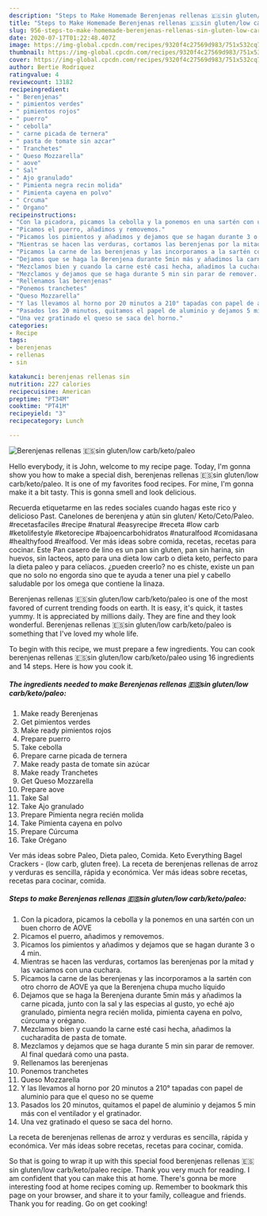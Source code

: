 ```yaml
---
description: "Steps to Make Homemade Berenjenas rellenas 🇪🇸sin gluten/low carb/keto/paleo"
title: "Steps to Make Homemade Berenjenas rellenas 🇪🇸sin gluten/low carb/keto/paleo"
slug: 956-steps-to-make-homemade-berenjenas-rellenas-sin-gluten-low-carb-keto-paleo
date: 2020-07-17T01:22:48.407Z
image: https://img-global.cpcdn.com/recipes/9320f4c27569d983/751x532cq70/berenjenas-rellenas-🇪🇸sin-glutenlow-carbketopaleo-foto-principal.jpg
thumbnail: https://img-global.cpcdn.com/recipes/9320f4c27569d983/751x532cq70/berenjenas-rellenas-🇪🇸sin-glutenlow-carbketopaleo-foto-principal.jpg
cover: https://img-global.cpcdn.com/recipes/9320f4c27569d983/751x532cq70/berenjenas-rellenas-🇪🇸sin-glutenlow-carbketopaleo-foto-principal.jpg
author: Bertie Rodriquez
ratingvalue: 4
reviewcount: 13182
recipeingredient:
- " Berenjenas"
- " pimientos verdes"
- " pimientos rojos"
- " puerro"
- " cebolla"
- " carne picada de ternera"
- " pasta de tomate sin azcar"
- " Tranchetes"
- " Queso Mozzarella"
- " aove"
- " Sal"
- " Ajo granulado"
- " Pimienta negra recin molida"
- " Pimienta cayena en polvo"
- " Crcuma"
- " Organo"
recipeinstructions:
- "Con la picadora, picamos la cebolla y la ponemos en una sartén con un buen chorro de AOVE"
- "Picamos el puerro, añadimos y removemos."
- "Picamos los pimientos y añadimos y dejamos que se hagan durante 3 o 4 min."
- "Mientras se hacen las verduras, cortamos las berenjenas por la mitad y las vaciamos con una cuchara."
- "Picamos la carne de las berenjenas y las incorporamos a la sartén con otro chorro de AOVE ya que la Berenjena chupa mucho líquido"
- "Dejamos que se haga la Berenjena durante 5min más y añadimos la carne picada, junto con la sal y las especias al gusto, yo eché ajo granulado, pimienta negra recién molida, pimienta cayena en polvo, cúrcuma y orégano."
- "Mezclamos bien y cuando la carne esté casi hecha, añadimos la cucharadita de pasta de tomate."
- "Mezclamos y dejamos que se haga durante 5 min sin parar de remover. Al final quedará como una pasta."
- "Rellenamos las berenjenas"
- "Ponemos tranchetes"
- "Queso Mozzarella"
- "Y las llevamos al horno por 20 minutos a 210° tapadas con papel de aluminio para que el queso no se queme"
- "Pasados los 20 minutos, quitamos el papel de aluminio y dejamos 5 min más con el ventilador y el gratinador."
- "Una vez gratinado el queso se saca del horno."
categories:
- Recipe
tags:
- berenjenas
- rellenas
- sin

katakunci: berenjenas rellenas sin 
nutrition: 227 calories
recipecuisine: American
preptime: "PT34M"
cooktime: "PT41M"
recipeyield: "3"
recipecategory: Lunch

---
```



![Berenjenas rellenas 🇪🇸sin gluten/low carb/keto/paleo](https://img-global.cpcdn.com/recipes/9320f4c27569d983/751x532cq70/berenjenas-rellenas-🇪🇸sin-glutenlow-carbketopaleo-foto-principal.jpg)

Hello everybody, it is John, welcome to my recipe page. Today, I'm gonna show you how to make a special dish, berenjenas rellenas 🇪🇸sin gluten/low carb/keto/paleo. It is one of my favorites food recipes. For mine, I'm gonna make it a bit tasty. This is gonna smell and look delicious.

Recuerda etiquetarme en las redes sociales cuando hagas este rico y delicioso Past. Canelones de berenjena y atún sin gluten/ Keto/Ceto/Paleo. #recetasfaciles #recipe #natural #easyrecipe #receta #low carb #ketolifestyle #ketorecipe #bajoencarbohidratos #naturalfood #comidasana #healthyfood #realfood. Ver más ideas sobre comida, recetas, recetas para cocinar. Este Pan casero de lino es un pan sin gluten, pan sin harina, sin huevos, sin lacteos, apto para una dieta low carb o dieta keto, perfecto para la dieta paleo y para celíacos. ¿pueden creerlo? no es chiste, existe un pan que no solo no engorda sino que te ayuda a tener una piel y cabello saludable por los omega que contiene la linaza.

Berenjenas rellenas 🇪🇸sin gluten/low carb/keto/paleo is one of the most favored of current trending foods on earth. It is easy, it's quick, it tastes yummy. It is appreciated by millions daily. They are fine and they look wonderful. Berenjenas rellenas 🇪🇸sin gluten/low carb/keto/paleo is something that I've loved my whole life.


To begin with this recipe, we must prepare a few ingredients. You can cook berenjenas rellenas 🇪🇸sin gluten/low carb/keto/paleo using 16 ingredients and 14 steps. Here is how you cook it.

<!--inarticleads1-->

##### The ingredients needed to make Berenjenas rellenas 🇪🇸sin gluten/low carb/keto/paleo:

1. Make ready  Berenjenas
1. Get  pimientos verdes
1. Make ready  pimientos rojos
1. Prepare  puerro
1. Take  cebolla
1. Prepare  carne picada de ternera
1. Make ready  pasta de tomate sin azúcar
1. Make ready  Tranchetes
1. Get  Queso Mozzarella
1. Prepare  aove
1. Take  Sal
1. Take  Ajo granulado
1. Prepare  Pimienta negra recién molida
1. Take  Pimienta cayena en polvo
1. Prepare  Cúrcuma
1. Take  Orégano


Ver más ideas sobre Paleo, Dieta paleo, Comida. Keto Everything Bagel Crackers - (low carb, gluten free). La receta de berenjenas rellenas de arroz y verduras es sencilla, rápida y económica. Ver más ideas sobre recetas, recetas para cocinar, comida. 

<!--inarticleads2-->

##### Steps to make Berenjenas rellenas 🇪🇸sin gluten/low carb/keto/paleo:

1. Con la picadora, picamos la cebolla y la ponemos en una sartén con un buen chorro de AOVE
1. Picamos el puerro, añadimos y removemos.
1. Picamos los pimientos y añadimos y dejamos que se hagan durante 3 o 4 min.
1. Mientras se hacen las verduras, cortamos las berenjenas por la mitad y las vaciamos con una cuchara.
1. Picamos la carne de las berenjenas y las incorporamos a la sartén con otro chorro de AOVE ya que la Berenjena chupa mucho líquido
1. Dejamos que se haga la Berenjena durante 5min más y añadimos la carne picada, junto con la sal y las especias al gusto, yo eché ajo granulado, pimienta negra recién molida, pimienta cayena en polvo, cúrcuma y orégano.
1. Mezclamos bien y cuando la carne esté casi hecha, añadimos la cucharadita de pasta de tomate.
1. Mezclamos y dejamos que se haga durante 5 min sin parar de remover. Al final quedará como una pasta.
1. Rellenamos las berenjenas
1. Ponemos tranchetes
1. Queso Mozzarella
1. Y las llevamos al horno por 20 minutos a 210° tapadas con papel de aluminio para que el queso no se queme
1. Pasados los 20 minutos, quitamos el papel de aluminio y dejamos 5 min más con el ventilador y el gratinador.
1. Una vez gratinado el queso se saca del horno.


La receta de berenjenas rellenas de arroz y verduras es sencilla, rápida y económica. Ver más ideas sobre recetas, recetas para cocinar, comida. 

So that is going to wrap it up with this special food berenjenas rellenas 🇪🇸sin gluten/low carb/keto/paleo recipe. Thank you very much for reading. I am confident that you can make this at home. There's gonna be more interesting food at home recipes coming up. Remember to bookmark this page on your browser, and share it to your family, colleague and friends. Thank you for reading. Go on get cooking!
